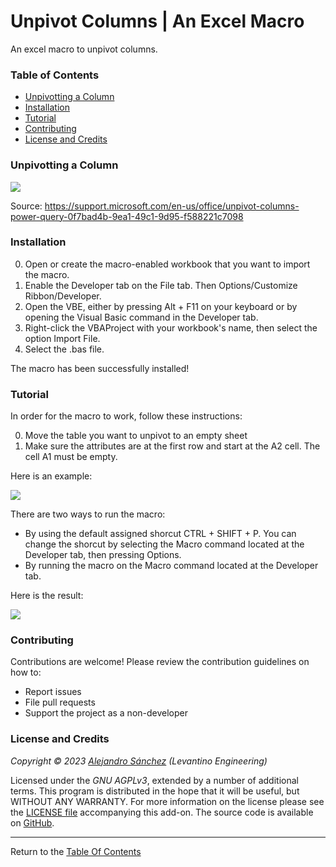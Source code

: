 # Unpivot Columns | An Excel Macro

An excel macro to unpivot columns.

### Table of Contents

- [Unpivotting a Column](#unpivotting-a-column)
- [Installation](#installation)
- [Tutorial](#tutorial)
- [Contributing](#contributing)
- [License and Credits](#license-and-credits)

### Unpivotting a Column

![](https://github.com/Levantino-Engineering/unpivot-columns-excel/blob/main/screenshots/unpivot_column_definition.png)

Source: https://support.microsoft.com/en-us/office/unpivot-columns-power-query-0f7bad4b-9ea1-49c1-9d95-f588221c7098

### Installation

0. Open or create the macro-enabled workbook that you want to import the macro. 
1. Enable the Developer tab on the File tab. Then Options/Customize Ribbon/Developer.
2. Open the VBE, either by pressing Alt + F11 on your keyboard or by opening the Visual Basic command in the Developer tab.
3. Right-click the VBAProject with your workbook's name, then select the option Import File.
4. Select the .bas file.

The macro has been successfully installed!

### Tutorial

In order for the macro to work, follow these instructions:

0. Move the table you want to unpivot to an empty sheet
1. Make sure the attributes are at the first row and start at the A2 cell. The cell A1 must be empty.

Here is an example:

![](https://github.com/Levantino-Engineering/unpivot-columns-excel/blob/main/screenshots/example/before_unpivot.png)

There are two ways to run the macro:

- By using the default assigned shorcut CTRL + SHIFT + P. You can change the shorcut by selecting the Macro command located at the Developer tab, then pressing Options.
- By running the macro on the Macro command located at the Developer tab.

Here is the result:

![](https://github.com/Levantino-Engineering/unpivot-columns-excel/blob/main/screenshots/example/after_unpivot.png)

### Contributing

Contributions are welcome! Please review the contribution guidelines on how to:

- Report issues
- File pull requests
- Support the project as a non-developer

### License and Credits

*Copyright © 2023 [Alejandro Sánchez](https://github.com/Levantino-Engineering) (Levantino Engineering)*

Licensed under the _GNU AGPLv3_, extended by a number of additional terms. This program is distributed in the hope that it will be useful, but WITHOUT ANY WARRANTY. For more information on the license please see the [LICENSE file](https://github.com/Levantino-Engineering/unpivot-columns-excel/blob/main/LICENSE.txt) accompanying this add-on. The source code is available on [GitHub](https://github.com/Levantino-Engineering).

----------------------------------------------------------

Return to the [Table Of Contents](#table-of-contents)
